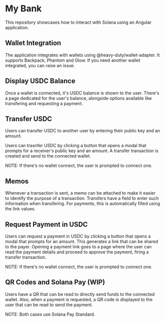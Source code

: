# My Bank

This repository showcases how to interact with Solana using an Angular application.

## Wallet Integration

The application integrates with wallets using @heavy-duty/wallet-adapter. It supports Backpack, Phantom and Glow. If you need another wallet integrated, you can raise an issue.

## Display USDC Balance

Once a wallet is connected, it's USDC balance is shown to the user. There's a page dedicated for the user's balance, alongside options available like transfering and requesting a payment.

## Transfer USDC

Users can transfer USDC to another user by entering their public key and an amount.

Users can trasnfer USDC by clicking a button that opens a modal that prompts for a receiver's public key and an amount. A transfer transaction is created and send to the connected wallet.

NOTE: If there's no wallet connect, the user is prompted to connect one.

## Memos

Whenever a transaction is sent, a memo can be attached to make it easier to identify the purpose of a transaction. Transfers have a field to enter such information when transfering. For payments, this is automatically filled using the link values.

## Request Payment in USDC

Users can request a payment in USDC by clicking a button that opens a modal that prompts for an amount. This generates a link that can be shared to the payer. Opening a payment link goes to a page where the user can read the payment details and proceed to approve the payment, firing a transfer transaction.

NOTE: If there's no wallet connect, the user is prompted to connect one.

## QR Codes and Solana Pay (WIP)

Users have a QR that can be read to directly send funds to the connected wallet. Also, when a payment is requested, a QR code is displayed to the user that can be read to send the payment.

NOTE: Both cases use Solana Pay Standard.
